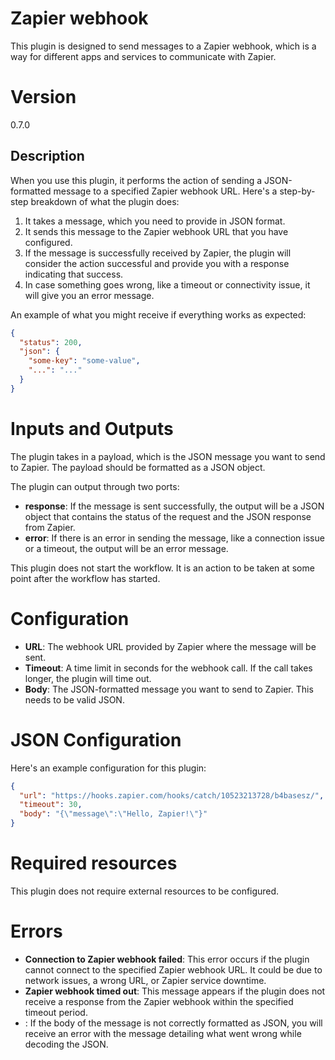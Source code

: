 # Zapier webhook

This plugin is designed to send messages to a Zapier webhook, which is a way for different apps and services to
communicate with Zapier.

# Version

0.7.0

## Description

When you use this plugin, it performs the action of sending a JSON-formatted message to a specified Zapier webhook URL.
Here's a step-by-step breakdown of what the plugin does:

1. It takes a message, which you need to provide in JSON format.
2. It sends this message to the Zapier webhook URL that you have configured.
3. If the message is successfully received by Zapier, the plugin will consider the action successful and provide you
   with a response indicating that success.
4. In case something goes wrong, like a timeout or connectivity issue, it will give you an error message.

An example of what you might receive if everything works as expected:

```json
{
  "status": 200,
  "json": {
    "some-key": "some-value",
    "...": "..."
  }
}
```

# Inputs and Outputs

The plugin takes in a payload, which is the JSON message you want to send to Zapier. The payload should be formatted as
a JSON object.

The plugin can output through two ports:

- __response__: If the message is sent successfully, the output will be a JSON object that contains the status of the
  request and the JSON response from Zapier.
- __error__: If there is an error in sending the message, like a connection issue or a timeout, the output will be an
  error message.

This plugin does not start the workflow. It is an action to be taken at some point after the workflow has started.

# Configuration

- __URL__: The webhook URL provided by Zapier where the message will be sent.
- __Timeout__: A time limit in seconds for the webhook call. If the call takes longer, the plugin will time out.
- __Body__: The JSON-formatted message you want to send to Zapier. This needs to be valid JSON.

# JSON Configuration

Here's an example configuration for this plugin:

```json
{
  "url": "https://hooks.zapier.com/hooks/catch/10523213728/b4basesz/",
  "timeout": 30,
  "body": "{\"message\":\"Hello, Zapier!\"}"
}
```

# Required resources

This plugin does not require external resources to be configured.

# Errors

- __Connection to Zapier webhook failed__: This error occurs if the plugin cannot connect to the specified Zapier
  webhook URL. It could be due to network issues, a wrong URL, or Zapier service downtime.
- __Zapier webhook timed out__: This message appears if the plugin does not receive a response from the Zapier webhook
  within the specified timeout period.
- __<Error Message from JSONDecodeError>__: If the body of the message is not correctly formatted as JSON, you will
  receive an error with the message detailing what went wrong while decoding the JSON.